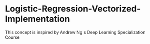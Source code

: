 # Logistic-Regression-Vectorized-Implementation

This concept is inspired by Andrew Ng's Deep Learning Specialization Course
